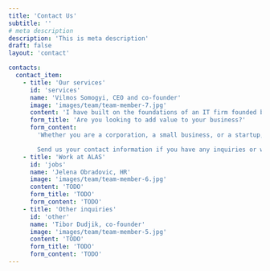```yaml
---
title: 'Contact Us'
subtitle: ''
# meta description
description: 'This is meta description'
draft: false
layout: 'contact'

contacts:
  contact_item:
    - title: 'Our services'
      id: 'services'
      name: 'Vilmos Somogyi, CEO and co-founder'
      image: 'images/team/team-member-7.jpg'
      content: 'I have built on the foundations of an IT firm founded by my father. Tibor Dudjik and I are co-founders of Alas, a modern IT outsourcing and consulting firm with family values at its core. Feel free to contact me via the form, and I will be happy to be of help in the shortest notice possible.'
      form_title: 'Are you looking to add value to your business?'
      form_content:
        'Whether you are a corporation, a small business, or a startup, we can create a customized plan for your development and quality assurance enhancements.

        Send us your contact information if you have any inquiries or would like to schedule a meeting, and we will respond to you within a couple of working days.'
    - title: 'Work at ALAS'
      id: 'jobs'
      name: 'Jelena Obradovic, HR'
      image: 'images/team/team-member-6.jpg'
      content: 'TODO'
      form_title: 'TODO'
      form_content: 'TODO'
    - title: 'Other inquiries'
      id: 'other'
      name: 'Tibor Dudjik, co-founder'
      image: 'images/team/team-member-5.jpg'
      content: 'TODO'
      form_title: 'TODO'
      form_content: 'TODO'
---
```

